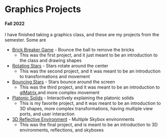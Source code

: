 # Graphics Projects
#### Fall 2022

I have finished taking a graphics class, and these are my projects from the semester. Some are 
- <a href="../../projects/graphicsProjects/project1/project1.html" target="_blank" rel="noopener noreferrer"> Brick Breaker Game</a> - Bounce the ball to remove the bricks
    - This was the first project, and it just meant to be an introduction to the class and drawing shapes
- <a href="../../projects/graphicsProjects/project2/project2.html" target="_blank" rel="noopener noreferrer">Rotating Stars</a> - Stars rotate around the center
    - This was the second project, and it was meant to be an introduction to transformations and movement
- <a href="../../projects/graphicsProjects/project3/project3.html" target="_blank" rel="noopener noreferrer">Bouncing Stars</a> - Stars bounce around the screen
    - This was the third project, and it was meant to be an introduction to <a href="https://glmatrix.net/" target="_blank" rel="noopener noreferrer"> glMatrix </a> and more complex movement
- <a href="../../projects/graphicsProjects/project5/project5.html" target="_blank" rel="noopener noreferrer">Platonic Solids</a> - Interactively explaining the platonic solids
    - This is my favorite project, and it was meant to be an introduction to 3D shapes, more complex transformations, having multiple view ports, and user interaction
- <a href="../../projects/graphicsProjects/project8/project8.html" target="_blank" rel="noopener noreferrer">3D Reflective Environment</a> - Multiple Skybox environments
    - This was the final project, and is meant to be an introduction to 3D environments, reflections, and skyboxes

